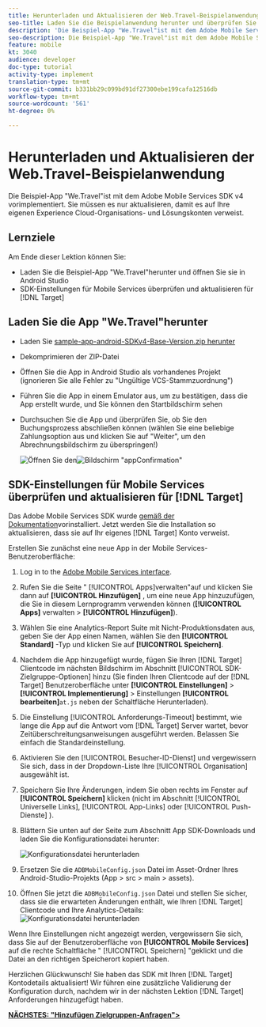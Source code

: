 ```yaml
---
title: Herunterladen und Aktualisieren der Web.Travel-Beispielanwendung
seo-title: Laden Sie die Beispielanwendung herunter und überprüfen Sie das SDK für mobile Dienste
description: 'Die Beispiel-App "We.Travel"ist mit dem Adobe Mobile Services SDK v4 vorimplementiert. Sie müssen es nur aktualisieren, damit es auf Ihre eigenen Experience Cloud-Organisations- und Lösungskonten verweist.   '
seo-description: Die Beispiel-App "We.Travel"ist mit dem Adobe Mobile Services SDK v4 vorimplementiert. Sie müssen es nur aktualisieren, damit es auf Ihre eigenen Experience Cloud-Organisations- und Lösungskonten verweist.
feature: mobile
kt: 3040
audience: developer
doc-type: tutorial
activity-type: implement
translation-type: tm+mt
source-git-commit: b331bb29c099bd91df27300ebe199cafa12516db
workflow-type: tm+mt
source-wordcount: '561'
ht-degree: 0%

---
```



# Herunterladen und Aktualisieren der Web.Travel-Beispielanwendung

Die Beispiel-App &quot;We.Travel&quot;ist mit dem Adobe Mobile Services SDK v4 vorimplementiert. Sie müssen es nur aktualisieren, damit es auf Ihre eigenen Experience Cloud-Organisations- und Lösungskonten verweist.

## Lernziele

Am Ende dieser Lektion können Sie:

* Laden Sie die Beispiel-App &quot;We.Travel&quot;herunter und öffnen Sie sie in Android Studio
* SDK-Einstellungen für Mobile Services überprüfen und aktualisieren für [!DNL Target]

## Laden Sie die App &quot;We.Travel&quot;herunter

* Laden Sie [sample-app-android-SDKv4-Base-Version.zip herunter](assets/sample-app-android-SDKv4-Base-Version.zip)
* Dekomprimieren der ZIP-Datei
* Öffnen Sie die App in Android Studio als vorhandenes Projekt (ignorieren Sie alle Fehler zu &quot;Ungültige VCS-Stammzuordnung&quot;)
* Führen Sie die App in einem Emulator aus, um zu bestätigen, dass die App erstellt wurde, und Sie können den Startbildschirm sehen
* Durchsuchen Sie die App und überprüfen Sie, ob Sie den Buchungsprozess abschließen können (wählen Sie eine beliebige Zahlungsoption aus und klicken Sie auf &quot;Weiter&quot;, um den Abrechnungsbildschirm zu überspringen!)

   ![Öffnen Sie den](assets/wetravel_homeScreen.png)![Bildschirm &quot;appConfirmation&quot;](assets/wetravel_confirmationScreen.png)

## SDK-Einstellungen für Mobile Services überprüfen und aktualisieren für [!DNL Target]

Das Adobe Mobile Services SDK wurde [gemäß der Dokumentation](https://docs.adobe.com/content/help/en/mobile-services/android/getting-started-android/requirements.html)vorinstalliert. Jetzt werden Sie die Installation so aktualisieren, dass sie auf Ihr eigenes [!DNL Target] Konto verweist.

Erstellen Sie zunächst eine neue App in der Mobile Services-Benutzeroberfläche:

1. Log in to the [Adobe Mobile Services interface](https://mobilemarketing.adobe.com).
1. Rufen Sie die Seite &quot; [!UICONTROL Apps]verwalten&quot;auf und klicken Sie dann auf **[!UICONTROL Hinzufügen]** , um eine neue App hinzuzufügen, die Sie in diesem Lernprogramm verwenden können (**[!UICONTROL Apps]** verwalten > **[!UICONTROL Hinzufügen]**).
1. Wählen Sie eine Analytics-Report Suite mit Nicht-Produktionsdaten aus, geben Sie der App einen Namen, wählen Sie den **[!UICONTROL Standard]** -Typ und klicken Sie auf **[!UICONTROL Speichern]**.
1. Nachdem die App hinzugefügt wurde, fügen Sie Ihren [!DNL Target] Clientcode im nächsten Bildschirm im Abschnitt [!UICONTROL SDK-Zielgruppe-Optionen] hinzu (Sie finden Ihren Clientcode auf der [!DNL Target] Benutzeroberfläche unter **[!UICONTROL Einstellungen]** > **[!UICONTROL Implementierung]** > Einstellungen **[!UICONTROL bearbeiten]**`at.js` neben der Schaltfläche Herunterladen).
1. Die Einstellung [!UICONTROL Anforderungs-Timeout] bestimmt, wie lange die App auf die Antwort vom [!DNL Target] Server wartet, bevor Zeitüberschreitungsanweisungen ausgeführt werden. Belassen Sie einfach die Standardeinstellung.
1. Aktivieren Sie den [!UICONTROL Besucher-ID-Dienst] und vergewissern Sie sich, dass in der Dropdown-Liste Ihre [!UICONTROL Organisation] ausgewählt ist.
1. Speichern Sie Ihre Änderungen, indem Sie oben rechts im Fenster auf **[!UICONTROL Speichern]** klicken (nicht im Abschnitt [!UICONTROL Universelle Links], [!UICONTROL App-Links] oder [!UICONTROL Push-Dienste] ).
1. Blättern Sie unten auf der Seite zum Abschnitt App SDK-Downloads und laden Sie die Konfigurationsdatei herunter:

   ![Konfigurationsdatei herunterladen](assets/config_file.jpg)

1. Ersetzen Sie die `ADBMobileConfig.json` Datei im Asset-Ordner Ihres Android-Studio-Projekts (App > src > main > assets).

1. Öffnen Sie jetzt die `ADBMobileConfig.json` Datei und stellen Sie sicher, dass sie die erwarteten Änderungen enthält, wie Ihren [!DNL Target] Clientcode und Ihre Analytics-Details:
   ![Konfigurationsdatei herunterladen](assets/client_code.jpg)

Wenn Ihre Einstellungen nicht angezeigt werden, vergewissern Sie sich, dass Sie auf der Benutzeroberfläche von **[!UICONTROL Mobile Services]** auf die rechte Schaltfläche &quot; [!UICONTROL Speichern] &quot;geklickt und die Datei an den richtigen Speicherort kopiert haben.

Herzlichen Glückwunsch! Sie haben das SDK mit Ihren [!DNL Target] Kontodetails aktualisiert! Wir führen eine zusätzliche Validierung der Konfiguration durch, nachdem wir in der nächsten Lektion [!DNL Target] Anforderungen hinzugefügt haben.

**[NÄCHSTES: &quot;Hinzufügen Zielgruppen-Anfragen&quot;>](add-requests.md)**
